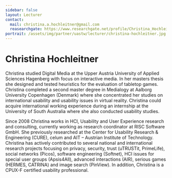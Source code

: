 ```yaml
---
sidebar: false
layout: Lecturer
contact:
  mail: christina.a.hochleitner@gmail.com
  reasearchgate: https://www.researchgate.net/profile/Christina_Hochleitner
portrait: /assets/img/partner/uastw/lecturer/christina-hochleitner.jpg
---
```


# Christina Hochleitner

Christina studied Digital Media at the Upper Austria University of Applied Sciences Hagenberg with focus on interactive media.
In her masters thesis she designed and tested heuristics for the evaluation of tabletop games.
Christina completed a second master degree in Medialogy at Aalborg University Copenhagen (Denmark) where she concentrated her studies on international usability and usability issues in virtual reality.
Christina could acquire international working experience during an internship at the University of South Australia where she also conducted usability studies.

<!-- more -->

Since 2008 Christina works in HCI, Usability and User Experience research and consulting, currently working as research coordinator at RISC Software GmbH.
She previously researched at the Center for Usability Research & Engineering (CURE), celum and AIT – Austrian Institute of Technology.
Christina has actively contributed to several national and international research projects focusing on privacy, security, trust (uTRUSTit, PrimeLife), social networks (Picos), software engineering (Softnet), HCI issues for special user groups (Apsis4All), advanced interactions (AIR), serious games (HERMES, CATRINA) and image search (PinView).
In addition, Christina is a CPUX-F certified usability professional.